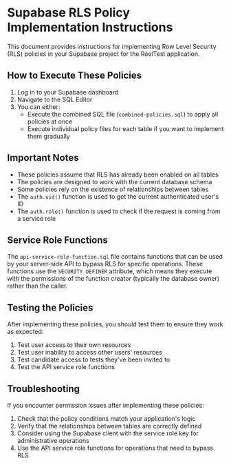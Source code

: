 # Supabase RLS Policy Implementation Instructions

This document provides instructions for implementing Row Level Security (RLS) policies in your Supabase project for the ReelTest application.

## How to Execute These Policies

1. Log in to your Supabase dashboard
2. Navigate to the SQL Editor
3. You can either:
   - Execute the combined SQL file (`combined-policies.sql`) to apply all policies at once
   - Execute individual policy files for each table if you want to implement them gradually

## Important Notes

- These policies assume that RLS has already been enabled on all tables
- The policies are designed to work with the current database schema
- Some policies rely on the existence of relationships between tables
- The `auth.uid()` function is used to get the current authenticated user's ID
- The `auth.role()` function is used to check if the request is coming from a service role

## Service Role Functions

The `api-service-role-function.sql` file contains functions that can be used by your server-side API to bypass RLS for specific operations. These functions use the `SECURITY DEFINER` attribute, which means they execute with the permissions of the function creator (typically the database owner) rather than the caller.

## Testing the Policies

After implementing these policies, you should test them to ensure they work as expected:

1. Test user access to their own resources
2. Test user inability to access other users' resources
3. Test candidate access to tests they've been invited to
4. Test the API service role functions

## Troubleshooting

If you encounter permission issues after implementing these policies:

1. Check that the policy conditions match your application's logic
2. Verify that the relationships between tables are correctly defined
3. Consider using the Supabase client with the service role key for administrative operations
4. Use the API service role functions for operations that need to bypass RLS
